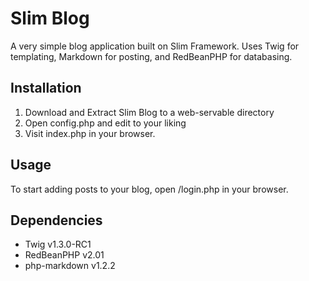 Slim Blog
===========================

A very simple blog application built on Slim Framework. Uses Twig for templating, Markdown for posting, and RedBeanPHP for databasing.


Installation
--------------------

1. Download and Extract Slim Blog to a web-servable directory
2. Open config.php and edit to your liking
3. Visit index.php in your browser.


Usage
--------------------

To start adding posts to your blog, open /login.php in your browser.


Dependencies
--------------------
- Twig v1.3.0-RC1
- RedBeanPHP v2.01
- php-markdown v1.2.2